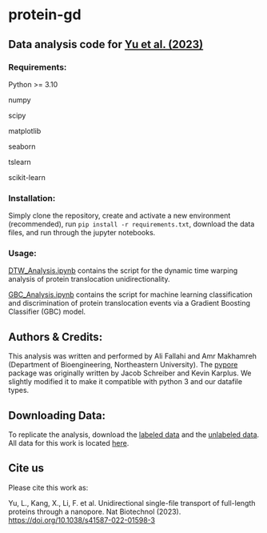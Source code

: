 # protein-gd
## Data analysis code for [Yu et al. (2023)](https://doi.org/10.1038/s41587-022-01598-3)
### Requirements:

Python >= 3.10

numpy

scipy

matplotlib

seaborn

tslearn 

scikit-learn 

### Installation:
Simply clone the repository, create and activate a new environment (recommended), run ```pip install -r requirements.txt```, download the data files, and run through the jupyter notebooks.

### Usage: 
[DTW_Analysis.ipynb](https://github.com/wanunulab/protein-gd/blob/master/DTW_Analysis.ipynb) contains the script for the dynamic time warping analysis of protein translocation unidirectionality.

[GBC_Analysis.ipynb](https://github.com/wanunulab/protein-gd/blob/master/GBC_Analysis.ipynb) contains the script for machine learning classification and discrimination of protein translocation events via a Gradient Boosting Classifier (GBC) model.

## Authors & Credits:
This analysis was written and performed by Ali Fallahi and Amr Makhamreh (Department of Bioengineering, Northeastern University).
The [pypore](https://github.com/jmschrei/PyPore) package was originally written by Jacob Schreiber and Kevin Karplus. We slightly modified it to make it compatible with python 3 and our datafile types.

## Downloading Data:
To replicate the analysis, download the [labeled data](https://figshare.com/s/5cd39ee415c62a316a6f?file=36587610) and the [unlabeled data](https://figshare.com/s/5cd39ee415c62a316a6f?file=36587613). All data for this work is located [here](https://figshare.com/s/5cd39ee415c62a316a6f). 

## Cite us
Please cite this work as:

Yu, L., Kang, X., Li, F. et al. Unidirectional single-file transport of full-length proteins through a nanopore. Nat Biotechnol (2023). https://doi.org/10.1038/s41587-022-01598-3
  
